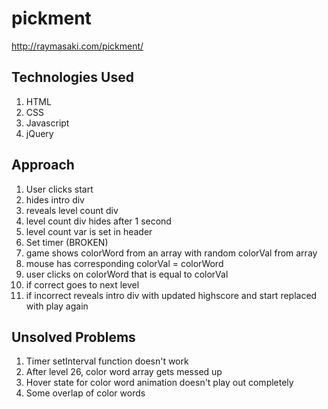 # pickment

http://raymasaki.com/pickment/

## Technologies Used
1. HTML
2. CSS
3. Javascript
4. jQuery

## Approach
1. User clicks start
2. hides intro div
3. reveals level count div
4. level count div hides after 1 second
5. level count var is set in header
6. Set timer (BROKEN)
7. game shows colorWord from an array with random colorVal from array
8. mouse has corresponding colorVal = colorWord
9. user clicks on colorWord that is equal to colorVal
10. if correct goes to next level
11. if incorrect reveals intro div with updated highscore and start replaced with play again

## Unsolved Problems
1. Timer setInterval function doesn't work
2. After level 26, color word array gets messed up
3. Hover state for color word animation doesn't play out completely
4. Some overlap of color words
